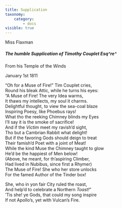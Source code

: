```yaml
---
title: Supplication
taxonomy:
    category:
        - docs
visible: true
---
```


<div class="author">Miss Flaxman</div>

##### The humble Supplication of Timothy Couplet Esq^re^   

From his Temple of the Winds   

January 1st 1811  
  
“Oh for a Muse of Fire!” Tim Couplet cries,  
Round his bleak Attic, while he turns his eyes:  
“A Muse of Fire! The very Idea warms,  
It thaws my intellects, my soul it charms.  
Delightful thought, to view the sea-coal blaze  
Inspiring Poesy, like Phoebus rays!  
What tho the reeking Chimney blinds my Eyes  
I’ll say it is the smoke of sacrifice!  
And if the *Victim* meet my ravish’d sight,  
Tho but a Cambrian Rabbit what delight!  
But if the favoring Gods should deign to treat  
Their famish’d Poet with a joint of Meat!  
While the kind Muse the Chimney taught to glow  
He’d be the happiest of Men below!  
(Above, he meant, for th’aspiring Climber,  
Had lived in Nubibus, since first a Rhymer)  
The Muse of Fire! She who her store unlocks  
For the famed Author of the Tinder box!  
  
She, who in yon fair City ruled the roast,  
And help’d to celebrate a Northern *Toast!*”  
’Tis she! ye Gods, that could my song inspire  
If not Apollo’s, yet with Vulcan’s Fire.